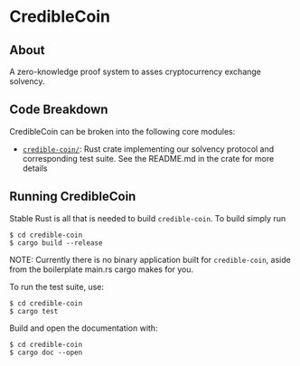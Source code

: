 # CredibleCoin

## About

A zero-knowledge proof system to asses cryptocurrency exchange solvency.

## Code Breakdown

CredibleCoin can be broken into the following core modules:

- [`credible-coin/`](credible-coin/): Rust crate implementing our solvency protocol and corresponding test suite. See the README.md in the crate for more details

## Running CredibleCoin

Stable Rust is all that is needed to build `credible-coin`. To build simply run

```console
$ cd credible-coin
$ cargo build --release
```

NOTE: Currently there is no binary application built for `credible-coin`, aside from the boilerplate main.rs cargo makes for you.

To run the test suite, use:

```console
$ cd credible-coin
$ cargo test
```

Build and open the documentation with:

```console
$ cd credible-coin
$ cargo doc --open
```
